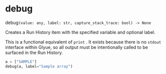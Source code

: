 # debug

debug`(value: any, label: str, capture_stack_trace: bool) -> None`&#x20;

Creates a Run History item with the specified variable and optional label.&#x20;

This is a functional equivalent of `print` . It exists because there is no `stdout` interface within Glyue, so all output must be intentionally called to be surfaced in the Run History.

```python
a = ["SAMPLE"]
debug(a, label="Sample array")
```
